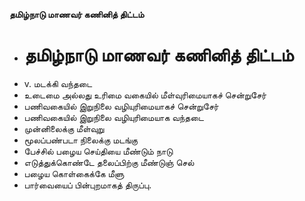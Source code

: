 **தமிழ்நாடு மாணவர் கணினித் திட்டம்**
- # தமிழ்நாடு மாணவர் கணினித் திட்டம்
- v. மடக்கி வந்தடை
- உடைமை அல்லது உரிமை வகையில் மீள்வுரிமையாகச் சென்றுசேர்
- பணிவகையில் இறுநிலை வழியுரிமையாகச் சென்றுசேர்
- பணிவகையில் இறுநிலை வழியுரிமையாக வந்தடை
- முன்னிலைக்கு மீள்வுறு
- மூலப்பண்படா நிலைக்கு மடங்கு
- பேச்சில் பழைய செய்தியை மீண்டும் நாடு
- எடுத்துக்கொண்டே தலைப்பிற்கு மீண்டுஞ் செல்
- பழைய கொள்கைக்கே மீளு
- பார்வையைப் பின்புறமாகத் திருப்பு.

